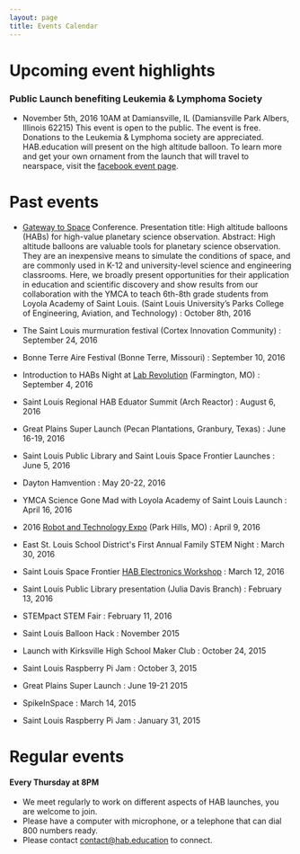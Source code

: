 ```yaml
---
layout: page
title: Events Calendar
---
```


# Upcoming event highlights

### Public Launch benefiting Leukemia & Lymphoma Society
-  November 5th, 2016 10AM at Damiansville, IL (Damiansville Park Albers, Illinois 62215) This event is open to the public. The event is free. Donations to the Leukemia & Lymphoma society are appreciated. HAB.education will present on the high altitude balloon. To learn more and get your own ornament from the launch that will travel to nearspace, visit the [facebook event page](https://www.facebook.com/events/118442135288654/).

# Past events
- [Gateway to Space](http://stlouisspacefrontier.org/gateway-to-space-2016/) Conference. Presentation title: High altitude balloons (HABs) for high-value planetary science observation. Abstract: High altitude balloons are valuable tools for planetary science observation. They are an inexpensive means to simulate the conditions of space, and are commonly used in K-12 and university-level science and engineering classrooms. Here, we broadly present opportunities for their application in education and scientific discovery and show results from our collaboration with the YMCA to teach 6th-8th grade students from Loyola Academy of Saint Louis. (Saint Louis University’s Parks College of Engineering, Aviation, and Technology) : October 8th, 2016

- The Saint Louis murmuration festival (Cortex Innovation Community) : September 24, 2016
- Bonne Terre Aire Festival (Bonne Terre, Missouri) : September 10, 2016
- Introduction to HABs Night at [Lab Revolution](http://4hlabrevo.wixsite.com/4hlabrevo) (Farmington, MO) : September 4, 2016
- Saint Louis Regional HAB Eduator Summit (Arch Reactor) : August 6, 2016
- Great Plains Super Launch (Pecan Plantations, Granbury, Texas) : June 16-19, 2016
- Saint Louis Public Library and Saint Louis Space Frontier Launches : June 5, 2016
- Dayton Hamvention : May 20-22, 2016 
- YMCA Science Gone Mad with Loyola Academy of Saint Louis Launch : April 16, 2016
- 2016 [Robot and Technology Expo](https://sites.google.com/site/2016robotechnoexpo/) (Park Hills, MO) : April 9, 2016
- East St. Louis School District's First Annual Family STEM Night : March 30, 2016
- Saint Louis Space Frontier [HAB Electronics Workshop](http://www.meetup.com/Saint-Louis-Space-Frontier-Meetup/events/229409905/?_af=event&_af_eid=229409905) : March 12, 2016
- Saint Louis Public Library presentation (Julia Davis Branch) : February 13, 2016
- STEMpact STEM Fair : February 11, 2016
- Saint Louis Balloon Hack : November 2015
- Launch with Kirksville High School Maker Club : October 24, 2015
- Saint Louis Raspberry Pi Jam : October 3, 2015
- Great Plains Super Launch : June 19-21 2015
- SpikeInSpace : March 14, 2015
- Saint Louis Raspberry Pi Jam : January 31, 2015

# Regular events

#### Every Thursday at 8PM

- We meet regularly to work on different aspects of HAB launches, you are welcome to join. 
- Please have a computer with microphone, or a telephone that can dial 800 numbers ready.
- Please contact contact@hab.education to connect. 

 
